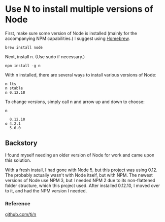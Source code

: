 # Use N to install multiple versions of Node

First, make sure some version of Node is installed (mainly for the accompanying NPM capabilities.) I suggest using [Homebrew](http://brew.sh/).

    brew install node

Next, install n. (Use sudo if necessary.)

    npm install -g n

With n installed, there are several ways to install various versions of Node:

    n lts
    n stable
    n 0.12.10
    
To change versions, simply call n and arrow up and down to choose:

    n

      0.12.10
    ο 4.2.1
      5.6.0

## Backstory

I found myself needing an older version of Node for work and came upon this solution.

With a fresh install, I had gone with Node 5, but this project was using 0.12. The probably actually wasn't with Node itself, but with NPM. The newest versions of Node use NPM 3, but I needed NPM 2 due to its non-flattened folder structure, which this project used. After installed 0.12.10, I moved over to it, and had the NPM version I needed. 

### Reference

[github.com/tj/n](https://github.com/tj/n)
